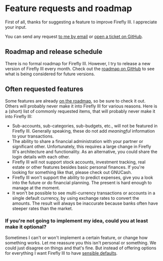 # Feature requests and roadmap

First of all, thanks for suggesting a feature to improve Firefly III. I appreciate your input. 

You can send any request [to me by email](mailto:james@firefly-iii.org) or [open a ticket on GitHub](https://github.com/firefly-iii/firefly-iii/issues).

## Roadmap and release schedule

There is no formal roadmap for Firefly III. However, I try to release a new version of Firefly III every month. Check out the [roadmap on GitHub](https://github.com/firefly-iii/firefly-iii/projects/5) to see what is being considered for future versions.

## Often requested features

Some features are already [on the roadmap](https://github.com/firefly-iii/firefly-iii/projects/5), so be sure to check it out. Others will probably never make it into Firefly III for various reasons. Here is a (short) list of commonly requested items, that will probably never make it into Firefly III:

* Sub-accounts, sub-categories, sub-budgets, etc., will not be featured in Firefly III. Generally speaking, these do not add *meaningful* information to your transactions.
* The ability to share a financial administration with your partner or significant other. Unfortunately, this requires a large change in Firefly III's architecture and functionality. As an alternative, you could share the login details with each other.
* Firefly III will not support stock accounts, investment tracking, real estate or other features besides basic personal finances. If you're looking for something like that, please check out GNUCash.
* Firefly III won't support the ability to predict expenses, give you a look into the future or do financial planning. The present is hard enough to manage at the moment.
* It won't be possible to see multi-currency transactions or accounts in a single default currency, by using exchange rates to convert the amounts. The result will always be inaccurate because banks often have steeper rates than the market.

### If you're not going to implement my idea, could you at least make it optional?

Sometimes I can't or won't implement a certain feature, or change how something works. Let me reassure you this isn't personal or something. We could just disagree on things and that's fine. But instead of offering options for everything I want Firefly III to have [sensible defaults](https://en.wikipedia.org/wiki/Convention_over_configuration).
